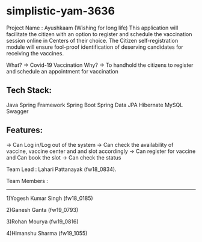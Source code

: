 # simplistic-yam-3636


Project Name : Ayushkaam (Wishing for long life)
This application will facilitate the citizen with an option to register and schedule the vaccination session online in Centers of their choice. The Citizen self-registration module will ensure fool-proof identification of deserving candidates for receiving the vaccines.

What? -> Covid-19 Vaccination 
Why? -> To handhold the citizens to register and schedule an appointment for vaccination 

Tech Stack:
-----------
Java
Spring Framework
Spring Boot
Spring Data JPA
Hibernate
MySQL
Swagger

Features:
--------
-> Can Log in/Log out of the system
-> Can check the availability of vaccine, vaccine center and and slot accordingly
-> Can register for vaccine and Can book the slot
-> Can check the status

Team Lead : Lahari Pattanayak (fw18_0834).

Team Members :
***********

 1)Yogesh Kumar Singh (fw18_0185)

 2)Ganesh Ganta (fw19_0793)

 3)Rohan Mourya (fw19_0816)

 4)Himanshu Sharma  (fw19_1055)
